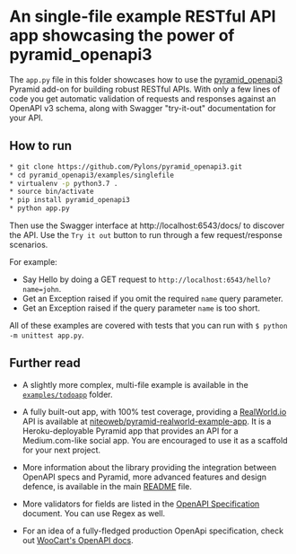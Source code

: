 # An single-file example RESTful API app showcasing the power of pyramid_openapi3

The `app.py` file in this folder showcases how to use the [pyramid_openapi3](https://github.com/Pylons/pyramid_openapi3) Pyramid add-on for building robust RESTful APIs. With only a few lines of code you get automatic validation of requests and responses against an OpenAPI v3 schema, along with Swagger "try-it-out" documentation for your API.

## How to run

```bash
* git clone https://github.com/Pylons/pyramid_openapi3.git
* cd pyramid_openapi3/examples/singlefile
* virtualenv -p python3.7 .
* source bin/activate
* pip install pyramid_openapi3
* python app.py
```

Then use the Swagger interface at http://localhost:6543/docs/ to discover the API. Use the `Try it out` button to run through a few request/response scenarios.

For example:
* Say Hello by doing a GET request to `http://localhost:6543/hello?name=john`.
* Get an Exception raised if you omit the required `name` query parameter.
* Get an Exception raised if the query parameter `name` is too short.

All of these examples are covered with tests that you can run with `$ python -m unittest app.py`.


## Further read

* A slightly more complex, multi-file example is available in the [`examples/todoapp`](https://github.com/Pylons/pyramid_openapi3/tree/master/examples/todoapp) folder.

* A fully built-out app, with 100% test coverage, providing a [RealWorld.io](https://realworld.io) API is available at [niteoweb/pyramid-realworld-example-app](https://github.com/niteoweb/pyramid-realworld-example-app). It is a Heroku-deployable Pyramid app that provides an API for a Medium.com-like social app. You are encouraged to use it as a scaffold for your next project.

* More information about the library providing the integration between OpenAPI specs and Pyramid, more advanced features and design defence, is available in the main [README](https://github.com/Pylons/pyramid_openapi3) file.

* More validators for fields are listed in the [OpenAPI Specification](https://github.com/OAI/OpenAPI-Specification/blob/master/versions/3.0.0.md#properties) document. You can use Regex as well.

* For an idea of a fully-fledged production OpenApi specification, check out [WooCart's OpenAPI docs](https://app.woocart.com/api/v1/).
